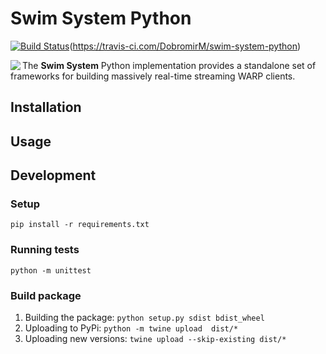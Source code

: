 # Swim System Python
[![Build Status](https://travis-ci.com/swimos/swim-system-python.svg?branch=master)](https://travis-ci.com/swimos/swim-system-python)(https://travis-ci.com/DobromirM/swim-system-python)

<a href="https://www.swimos.org"><img src="https://docs.swimos.org/readme/marlin-blue.svg" align="left"></a>

The **Swim System** Python implementation provides a standalone set of
frameworks for building massively real-time streaming WARP clients.
<br>
## Installation
## Usage

## Development

### Setup
`pip install -r requirements.txt`
### Running tests
`python -m unittest`
### Build package
1) Building the package: `python setup.py sdist bdist_wheel`
2) Uploading to PyPi: `python -m twine upload  dist/*`
3) Uploading new versions: `twine upload --skip-existing dist/*`
